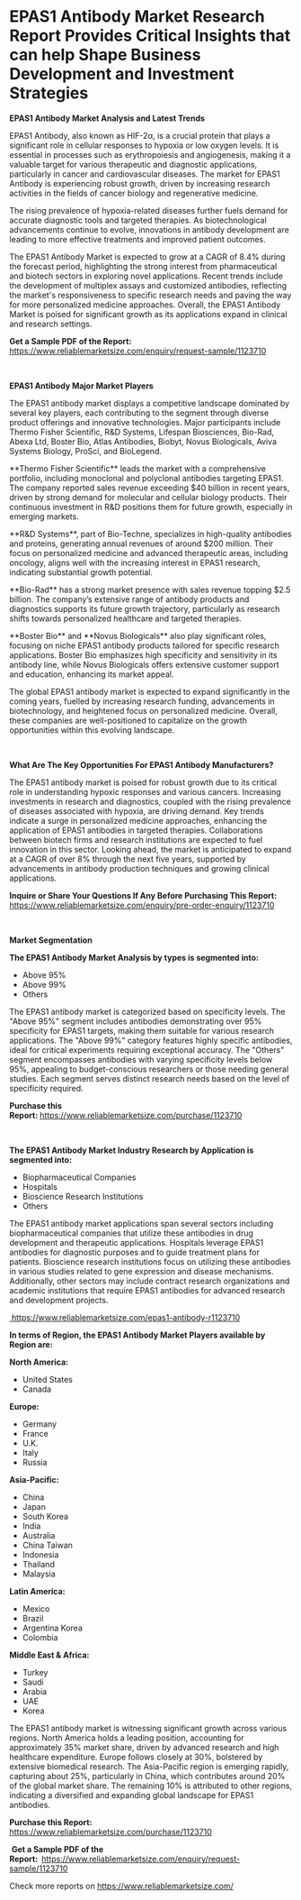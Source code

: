 <p><h1>EPAS1 Antibody Market Research Report Provides Critical Insights that can help Shape Business Development and Investment Strategies</h1></p><p><strong>EPAS1 Antibody Market Analysis and Latest Trends</strong></p>
<p><p>EPAS1 Antibody, also known as HIF-2α, is a crucial protein that plays a significant role in cellular responses to hypoxia or low oxygen levels. It is essential in processes such as erythropoiesis and angiogenesis, making it a valuable target for various therapeutic and diagnostic applications, particularly in cancer and cardiovascular diseases. The market for EPAS1 Antibody is experiencing robust growth, driven by increasing research activities in the fields of cancer biology and regenerative medicine. </p><p>The rising prevalence of hypoxia-related diseases further fuels demand for accurate diagnostic tools and targeted therapies. As biotechnological advancements continue to evolve, innovations in antibody development are leading to more effective treatments and improved patient outcomes. </p><p>The EPAS1 Antibody Market is expected to grow at a CAGR of 8.4% during the forecast period, highlighting the strong interest from pharmaceutical and biotech sectors in exploring novel applications. Recent trends include the development of multiplex assays and customized antibodies, reflecting the market's responsiveness to specific research needs and paving the way for more personalized medicine approaches. Overall, the EPAS1 Antibody Market is poised for significant growth as its applications expand in clinical and research settings.</p></p>
<p><strong>Get a Sample PDF of the Report:&nbsp;</strong> <a href="https://www.reliablemarketsize.com/enquiry/request-sample/1123710?utm_campaign=2324&utm_medium=2&utm_source=Github&utm_content=ia&utm_term=03032025&utm_id=epas1-antibody">https://www.reliablemarketsize.com/enquiry/request-sample/1123710</a></p>
<p>&nbsp;</p>
<p><strong>EPAS1 Antibody Major Market Players</strong></p>
<p><p>The EPAS1 antibody market displays a competitive landscape dominated by several key players, each contributing to the segment through diverse product offerings and innovative technologies. Major participants include Thermo Fisher Scientific, R&D Systems, Lifespan Biosciences, Bio-Rad, Abexa Ltd, Boster Bio, Atlas Antibodies, Biobyt, Novus Biologicals, Aviva Systems Biology, ProSci, and BioLegend.</p><p>**Thermo Fisher Scientific** leads the market with a comprehensive portfolio, including monoclonal and polyclonal antibodies targeting EPAS1. The company reported sales revenue exceeding $40 billion in recent years, driven by strong demand for molecular and cellular biology products. Their continuous investment in R&D positions them for future growth, especially in emerging markets.</p><p>**R&D Systems**, part of Bio-Techne, specializes in high-quality antibodies and proteins, generating annual revenues of around $200 million. Their focus on personalized medicine and advanced therapeutic areas, including oncology, aligns well with the increasing interest in EPAS1 research, indicating substantial growth potential.</p><p>**Bio-Rad** has a strong market presence with sales revenue topping $2.5 billion. The company’s extensive range of antibody products and diagnostics supports its future growth trajectory, particularly as research shifts towards personalized healthcare and targeted therapies.</p><p>**Boster Bio** and **Novus Biologicals** also play significant roles, focusing on niche EPAS1 antibody products tailored for specific research applications. Boster Bio emphasizes high specificity and sensitivity in its antibody line, while Novus Biologicals offers extensive customer support and education, enhancing its market appeal.</p><p>The global EPAS1 antibody market is expected to expand significantly in the coming years, fuelled by increasing research funding, advancements in biotechnology, and heightened focus on personalized medicine. Overall, these companies are well-positioned to capitalize on the growth opportunities within this evolving landscape.</p></p>
<p>&nbsp;</p>
<p><strong>What Are The Key Opportunities For EPAS1 Antibody Manufacturers?</strong></p>
<p><p>The EPAS1 antibody market is poised for robust growth due to its critical role in understanding hypoxic responses and various cancers. Increasing investments in research and diagnostics, coupled with the rising prevalence of diseases associated with hypoxia, are driving demand. Key trends indicate a surge in personalized medicine approaches, enhancing the application of EPAS1 antibodies in targeted therapies. Collaborations between biotech firms and research institutions are expected to fuel innovation in this sector. Looking ahead, the market is anticipated to expand at a CAGR of over 8% through the next five years, supported by advancements in antibody production techniques and growing clinical applications.</p></p>
<p><strong>Inquire or Share Your Questions If Any Before Purchasing This Report:</strong> <a href="https://www.reliablemarketsize.com/enquiry/pre-order-enquiry/1123710?utm_campaign=2324&utm_medium=2&utm_source=Github&utm_content=ia&utm_term=03032025&utm_id=epas1-antibody">https://www.reliablemarketsize.com/enquiry/pre-order-enquiry/1123710</a></p>
<p>&nbsp;</p>
<p><strong>Market Segmentation</strong></p>
<p><strong>The EPAS1 Antibody Market Analysis by types is segmented into:</strong></p>
<p><ul><li>Above 95%</li><li>Above 99%</li><li>Others</li></ul></p>
<p><p>The EPAS1 antibody market is categorized based on specificity levels. The "Above 95%" segment includes antibodies demonstrating over 95% specificity for EPAS1 targets, making them suitable for various research applications. The "Above 99%" category features highly specific antibodies, ideal for critical experiments requiring exceptional accuracy. The "Others" segment encompasses antibodies with varying specificity levels below 95%, appealing to budget-conscious researchers or those needing general studies. Each segment serves distinct research needs based on the level of specificity required.</p></p>
<p><strong>Purchase this Report:&nbsp;</strong><a href="https://www.reliablemarketsize.com/purchase/1123710?utm_campaign=2324&utm_medium=2&utm_source=Github&utm_content=ia&utm_term=03032025&utm_id=epas1-antibody">https://www.reliablemarketsize.com/purchase/1123710</a></p>
<p>&nbsp;</p>
<p><strong>The EPAS1 Antibody Market Industry Research by Application is segmented into:</strong></p>
<p><ul><li>Biopharmaceutical Companies</li><li>Hospitals</li><li>Bioscience Research Institutions</li><li>Others</li></ul></p>
<p><p>The EPAS1 antibody market applications span several sectors including biopharmaceutical companies that utilize these antibodies in drug development and therapeutic applications. Hospitals leverage EPAS1 antibodies for diagnostic purposes and to guide treatment plans for patients. Bioscience research institutions focus on utilizing these antibodies in various studies related to gene expression and disease mechanisms. Additionally, other sectors may include contract research organizations and academic institutions that require EPAS1 antibodies for advanced research and development projects.</p></p>
<p><a href="https://www.reliablemarketsize.com/epas1-antibody-r1123710?utm_campaign=2324&utm_medium=2&utm_source=Github&utm_content=ia&utm_term=03032025&utm_id=epas1-antibody">&nbsp;https://www.reliablemarketsize.com/epas1-antibody-r1123710</a></p>
<p><strong>In terms of Region, the EPAS1 Antibody Market Players available by Region are:</strong></p>
<p>
    <p> <strong> North America: </strong>
        <ul>
            <li>United States</li>
            <li>Canada</li>
        </ul>
        </p> 
    <p> <strong> Europe: </strong>
        <ul>
            <li>Germany</li>
            <li>France</li>
            <li>U.K.</li>
            <li>Italy</li>
            <li>Russia</li>
        </ul>
        </p> 
    <p> <strong> Asia-Pacific: </strong>
        <ul>
            <li>China</li>
            <li>Japan</li>
            <li>South Korea</li>
            <li>India</li>
            <li>Australia</li>
            <li>China Taiwan</li>
            <li>Indonesia</li>
            <li>Thailand</li>
            <li>Malaysia</li>
        </ul>
        </p> 
    <p> <strong> Latin America: </strong>
        <ul>
            <li>Mexico</li>
            <li>Brazil</li>
            <li>Argentina Korea</li>
            <li>Colombia</li>
        </ul>
        </p> 
    <p> <strong> Middle East & Africa: </strong>
        <ul>
            <li>Turkey</li>
            <li>Saudi</li>
            <li>Arabia</li>
            <li>UAE</li>
            <li>Korea</li>
        </ul>
    </p>
    </p>
<p><p>The EPAS1 antibody market is witnessing significant growth across various regions. North America holds a leading position, accounting for approximately 35% market share, driven by advanced research and high healthcare expenditure. Europe follows closely at 30%, bolstered by extensive biomedical research. The Asia-Pacific region is emerging rapidly, capturing about 25%, particularly in China, which contributes around 20% of the global market share. The remaining 10% is attributed to other regions, indicating a diversified and expanding global landscape for EPAS1 antibodies.</p></p>
<p><strong>Purchase this Report: </strong><a href="https://www.reliablemarketsize.com/purchase/1123710?utm_campaign=2324&utm_medium=2&utm_source=Github&utm_content=ia&utm_term=03032025&utm_id=epas1-antibody">https://www.reliablemarketsize.com/purchase/1123710</a></p>
<p>&nbsp;<strong>Get a Sample PDF of the Report:&nbsp;&nbsp;</strong><a href="https://www.reliablemarketsize.com/enquiry/request-sample/1123710?utm_campaign=2324&utm_medium=2&utm_source=Github&utm_content=ia&utm_term=03032025&utm_id=epas1-antibody">https://www.reliablemarketsize.com/enquiry/request-sample/1123710</a></p>
<p><strong></strong></p>
<p>Check more reports on <a href="https://www.reliablemarketsize.com/?utm_campaign=2324&utm_medium=2&utm_source=Github&utm_content=ia&utm_term=03032025&utm_id=epas1-antibody">https://www.reliablemarketsize.com/</a></p>